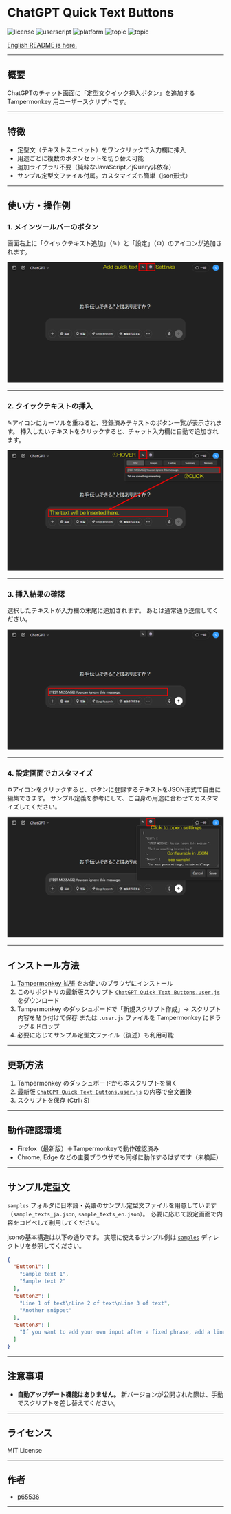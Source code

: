 # ChatGPT Quick Text Buttons
![license](https://img.shields.io/badge/license-MIT-green)
![userscript](https://img.shields.io/badge/userscript-Tampermonkey-blueviolet)
![platform](https://img.shields.io/badge/platform-ChatGPT-lightgrey)
![topic](https://img.shields.io/badge/topic-quick_insert-fcc203)
![topic](https://img.shields.io/badge/topic-productivity-40c057)

[English README is here.](./README.md)

---

## 概要

ChatGPTのチャット画面に「定型文クイック挿入ボタン」を追加する Tampermonkey 用ユーザースクリプトです。

---

## 特徴

* 定型文（テキストスニペット）をワンクリックで入力欄に挿入
* 用途ごとに複数のボタンセットを切り替え可能
* 追加ライブラリ不要（純粋なJavaScript／jQuery非依存）
* サンプル定型文ファイル付属。カスタマイズも簡単（json形式）

---

## 使い方・操作例

### 1. メインツールバーのボタン

画面右上に「クイックテキスト追加」（✎）と「設定」（⚙️）のアイコンが追加されます。

![メインツールバー（クイックテキスト追加・設定ボタン）](docs/cqtb_001.png)

---

### 2. クイックテキストの挿入

✎アイコンにカーソルを重ねると、登録済みテキストのボタン一覧が表示されます。
挿入したいテキストをクリックすると、チャット入力欄に自動で追加されます。

![クイックテキストの選択と挿入](docs/cqtb_002.png)

---

### 3. 挿入結果の確認

選択したテキストが入力欄の末尾に追加されます。
あとは通常通り送信してください。

![入力欄にテキストが挿入された様子](docs/cqtb_003.png)

---

### 4. 設定画面でカスタマイズ

⚙️アイコンをクリックすると、ボタンに登録するテキストをJSON形式で自由に編集できます。
サンプル定義を参考にして、ご自身の用途に合わせてカスタマイズしてください。

![設定画面：JSON形式で定義を編集](docs/cqtb_004.png)

---

## インストール方法

1. [Tampermonkey 拡張](https://www.tampermonkey.net/) をお使いのブラウザにインストール
2. このリポジトリの最新版スクリプト
   [`ChatGPT Quick Text Buttons.user.js`](./ChatGPT%20Quick%20Text%20Buttons.user.js) をダウンロード
3. Tampermonkey のダッシュボードで「新規スクリプト作成」→ スクリプト内容を貼り付けて保存
   または `.user.js` ファイルを Tampermonkey にドラッグ＆ドロップ
4. 必要に応じてサンプル定型文ファイル（後述）も利用可能

---

## 更新方法

1. Tampermonkey のダッシュボードから本スクリプトを開く
2. 最新版 [`ChatGPT Quick Text Buttons.user.js`](./ChatGPT%20Quick%20Text%20Buttons.user.js) の内容で全文置換
3. スクリプトを保存 (Ctrl+S)

---

## 動作確認環境

* Firefox（最新版）＋Tampermonkeyで動作確認済み
* Chrome, Edge などの主要ブラウザでも同様に動作するはずです（未検証）

---

## サンプル定型文

`samples` フォルダに日本語・英語のサンプル定型文ファイルを用意しています（`sample_texts_ja.json`, `sample_texts_en.json`）。
必要に応じて設定画面で内容をコピペして利用してください。

jsonの基本構造は以下の通りです。
実際に使えるサンプル例は [`samples`](samples) ディレクトリを参照してください。

```json
{
  "Button1": [
    "Sample text 1",
    "Sample text 2"
  ],
  "Button2": [
    "Line 1 of text\nLine 2 of text\nLine 3 of text",
    "Another snippet"
  ],
  "Button3": [
    "If you want to add your own input after a fixed phrase, add a line break at the end.\n\n"
  ]
}
```

---

## 注意事項

* **自動アップデート機能はありません。**
  新バージョンが公開された際は、手動でスクリプトを差し替えてください。

---

## ライセンス

MIT License

---

## 作者

* [p65536](https://github.com/p65536)

---
